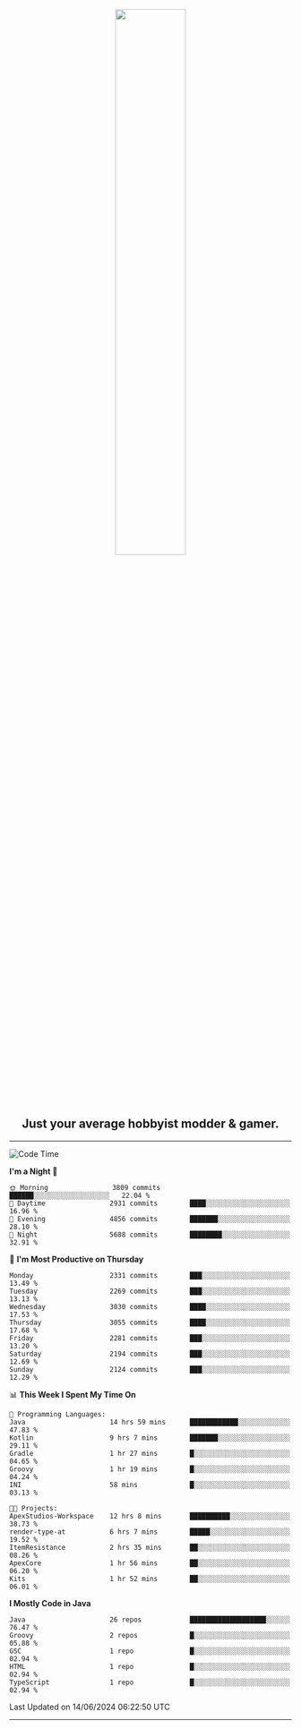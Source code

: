 <div align="center">
  <a href="https://apexmodder.xyz/"><img width="50%" height="50%" src="https://i.imgur.com/pc4HkGz.png"></a>
</div>
<h2 align="center">Just your average hobbyist modder & gamer.</h2>

---

<!--START_SECTION:waka-->
![Code Time](http://img.shields.io/badge/Code%20Time-1%2C222%20hrs%2041%20mins-blue)

**I'm a Night 🦉** 

```text
🌞 Morning                3809 commits        ██████░░░░░░░░░░░░░░░░░░░   22.04 % 
🌆 Daytime                2931 commits        ████░░░░░░░░░░░░░░░░░░░░░   16.96 % 
🌃 Evening                4856 commits        ███████░░░░░░░░░░░░░░░░░░   28.10 % 
🌙 Night                  5688 commits        ████████░░░░░░░░░░░░░░░░░   32.91 % 
```
📅 **I'm Most Productive on Thursday** 

```text
Monday                   2331 commits        ███░░░░░░░░░░░░░░░░░░░░░░   13.49 % 
Tuesday                  2269 commits        ███░░░░░░░░░░░░░░░░░░░░░░   13.13 % 
Wednesday                3030 commits        ████░░░░░░░░░░░░░░░░░░░░░   17.53 % 
Thursday                 3055 commits        ████░░░░░░░░░░░░░░░░░░░░░   17.68 % 
Friday                   2281 commits        ███░░░░░░░░░░░░░░░░░░░░░░   13.20 % 
Saturday                 2194 commits        ███░░░░░░░░░░░░░░░░░░░░░░   12.69 % 
Sunday                   2124 commits        ███░░░░░░░░░░░░░░░░░░░░░░   12.29 % 
```


📊 **This Week I Spent My Time On** 

```text
💬 Programming Languages: 
Java                     14 hrs 59 mins      ████████████░░░░░░░░░░░░░   47.83 % 
Kotlin                   9 hrs 7 mins        ███████░░░░░░░░░░░░░░░░░░   29.11 % 
Gradle                   1 hr 27 mins        █░░░░░░░░░░░░░░░░░░░░░░░░   04.65 % 
Groovy                   1 hr 19 mins        █░░░░░░░░░░░░░░░░░░░░░░░░   04.24 % 
INI                      58 mins             █░░░░░░░░░░░░░░░░░░░░░░░░   03.13 % 

🐱‍💻 Projects: 
ApexStudios-Workspace    12 hrs 8 mins       ██████████░░░░░░░░░░░░░░░   38.73 % 
render-type-at           6 hrs 7 mins        █████░░░░░░░░░░░░░░░░░░░░   19.52 % 
ItemResistance           2 hrs 35 mins       ██░░░░░░░░░░░░░░░░░░░░░░░   08.26 % 
ApexCore                 1 hr 56 mins        ██░░░░░░░░░░░░░░░░░░░░░░░   06.20 % 
Kits                     1 hr 52 mins        ██░░░░░░░░░░░░░░░░░░░░░░░   06.01 % 
```

**I Mostly Code in Java** 

```text
Java                     26 repos            ███████████████████░░░░░░   76.47 % 
Groovy                   2 repos             █░░░░░░░░░░░░░░░░░░░░░░░░   05.88 % 
GSC                      1 repo              █░░░░░░░░░░░░░░░░░░░░░░░░   02.94 % 
HTML                     1 repo              █░░░░░░░░░░░░░░░░░░░░░░░░   02.94 % 
TypeScript               1 repo              █░░░░░░░░░░░░░░░░░░░░░░░░   02.94 % 
```




 Last Updated on 14/06/2024 06:22:50 UTC
<!--END_SECTION:waka-->

---
